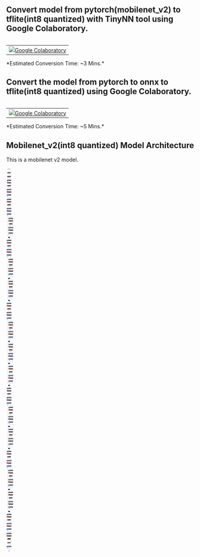 
## Convert model from pytorch(mobilenet_v2) to tflite(int8 quantized) with TinyNN tool using Google Colaboratory.

<table class="tfo-notebook-buttons" align="left">
  <td>
    <a target="_blank" href="https://colab.research.google.com/github/nyadla-sys/tflite-micro/blob/pytorch_to_tflite_conversion/third_party/xtensa/examples/pytorch_to_tflite/pytorch_to_tflite_converter/tinynn_pytorch_to_tflite_int8.ipynb"><img src="https://www.tensorflow.org/images/colab_logo_32px.png" />Google Colaboratory</a>
  </td>
</table>
*Estimated Conversion Time: ~3 Mins.*

##   


## Convert the model from pytorch to onnx to tflite(int8 quantized) using Google Colaboratory.

<table class="tfo-notebook-buttons" align="left">
  <td>
    <a target="_blank" href="https://colab.research.google.com/github/nyadla-sys/tflite-micro/blob/pytorch_to_tflite_conversion/third_party/xtensa/examples/pytorch_to_tflite/pytorch_to_tflite_converter/pytorch_to_onnx_to_tflite_int8.ipynb"><img src="https://www.tensorflow.org/images/colab_logo_32px.png" />Google Colaboratory</a>
  </td>
</table>
*Estimated Conversion Time: ~5 Mins.*

##    


## Mobilenet_v2(int8 quantized) Model Architecture

This is a mobilenet v2 model.

![mobilenet_v2_quantized_model](../images/qat_model.png)
